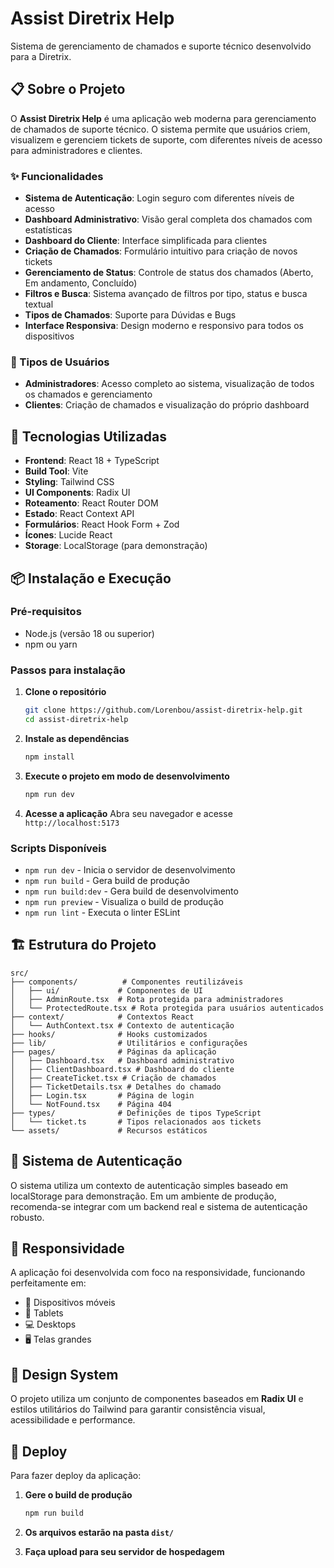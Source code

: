 # Assist Diretrix Help

Sistema de gerenciamento de chamados e suporte técnico desenvolvido para a Diretrix.

## 📋 Sobre o Projeto

O **Assist Diretrix Help** é uma aplicação web moderna para gerenciamento de chamados de suporte técnico. O sistema permite que usuários criem, visualizem e gerenciem tickets de suporte, com diferentes níveis de acesso para administradores e clientes.

### ✨ Funcionalidades

- **Sistema de Autenticação**: Login seguro com diferentes níveis de acesso
- **Dashboard Administrativo**: Visão geral completa dos chamados com estatísticas
- **Dashboard do Cliente**: Interface simplificada para clientes
- **Criação de Chamados**: Formulário intuitivo para criação de novos tickets
- **Gerenciamento de Status**: Controle de status dos chamados (Aberto, Em andamento, Concluído)
- **Filtros e Busca**: Sistema avançado de filtros por tipo, status e busca textual
- **Tipos de Chamados**: Suporte para Dúvidas e Bugs
- **Interface Responsiva**: Design moderno e responsivo para todos os dispositivos

### 🎯 Tipos de Usuários

- **Administradores**: Acesso completo ao sistema, visualização de todos os chamados e gerenciamento
- **Clientes**: Criação de chamados e visualização do próprio dashboard

## 🚀 Tecnologias Utilizadas

- **Frontend**: React 18 + TypeScript
- **Build Tool**: Vite
- **Styling**: Tailwind CSS
- **UI Components**: Radix UI
- **Roteamento**: React Router DOM
- **Estado**: React Context API
- **Formulários**: React Hook Form + Zod
- **Ícones**: Lucide React
- **Storage**: LocalStorage (para demonstração)

## 📦 Instalação e Execução

### Pré-requisitos

- Node.js (versão 18 ou superior)
- npm ou yarn

### Passos para instalação

1. **Clone o repositório**

   ```bash
   git clone https://github.com/Lorenbou/assist-diretrix-help.git
   cd assist-diretrix-help
   ```

2. **Instale as dependências**

   ```bash
   npm install
   ```

3. **Execute o projeto em modo de desenvolvimento**

   ```bash
   npm run dev

   ```

4. **Acesse a aplicação**
   Abra seu navegador e acesse `http://localhost:5173`

### Scripts Disponíveis

- `npm run dev` - Inicia o servidor de desenvolvimento
- `npm run build` - Gera build de produção
- `npm run build:dev` - Gera build de desenvolvimento
- `npm run preview` - Visualiza o build de produção
- `npm run lint` - Executa o linter ESLint

## 🏗️ Estrutura do Projeto

```
src/
├── components/          # Componentes reutilizáveis
│   ├── ui/             # Componentes de UI
│   ├── AdminRoute.tsx  # Rota protegida para administradores
│   └── ProtectedRoute.tsx # Rota protegida para usuários autenticados
├── context/            # Contextos React
│   └── AuthContext.tsx # Contexto de autenticação
├── hooks/              # Hooks customizados
├── lib/                # Utilitários e configurações
├── pages/              # Páginas da aplicação
│   ├── Dashboard.tsx   # Dashboard administrativo
│   ├── ClientDashboard.tsx # Dashboard do cliente
│   ├── CreateTicket.tsx # Criação de chamados
│   ├── TicketDetails.tsx # Detalhes do chamado
│   ├── Login.tsx       # Página de login
│   └── NotFound.tsx    # Página 404
├── types/              # Definições de tipos TypeScript
│   └── ticket.ts       # Tipos relacionados aos tickets
└── assets/             # Recursos estáticos
```

## 🔐 Sistema de Autenticação

O sistema utiliza um contexto de autenticação simples baseado em localStorage para demonstração. Em um ambiente de produção, recomenda-se integrar com um backend real e sistema de autenticação robusto.


## 📱 Responsividade

A aplicação foi desenvolvida com foco na responsividade, funcionando perfeitamente em:

- 📱 Dispositivos móveis
- 📱 Tablets
- 💻 Desktops
- 🖥️ Telas grandes

## 🎨 Design System

O projeto utiliza um conjunto de componentes baseados em **Radix UI** e estilos utilitários do Tailwind para garantir consistência visual, acessibilidade e performance.

## 🚀 Deploy

Para fazer deploy da aplicação:

1. **Gere o build de produção**

   ```bash
   npm run build
   ```

2. **Os arquivos estarão na pasta `dist/`**

3. **Faça upload para seu servidor de hospedagem**
